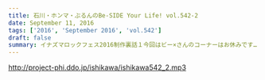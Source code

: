 ```yaml
---
title: 石川・ホンマ・ぶるんのBe-SIDE Your Life! vol.542-2
date: September 11, 2016
tags: ['2016', 'September 2016', 'vol.542']
draft: false
summary: イナズマロックフェス2016制作裏話１今回はビー×さんのコーナーはお休みです…！SAITO
---
```


http://project-phi.ddo.jp/ishikawa/ishikawa542_2.mp3